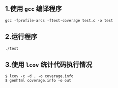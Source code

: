 ## 1.使用 `gcc` 编译程序
```
gcc -fprofile-arcs -ftest-coverage test.c -o test
```

## 2.运行程序
```
./test
```

## 3.使用 `lcov` 统计代码执行情况
```
$ lcov -c -d . -o coverage.info
$ genhtml coverage.info -o out
```
